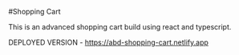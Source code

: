 #Shopping Cart

This is an advanced shopping cart build using react and typescript.

DEPLOYED VERSION - https://abd-shopping-cart.netlify.app

